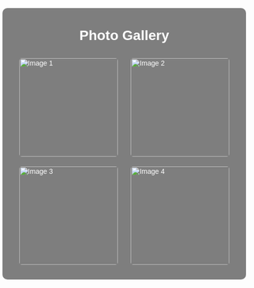 <!DOCTYPE html>
<html lang="en">
<head>
    <meta charset="UTF-8">
    <meta name="viewport" content="width=device-width, initial-scale=1.0">
    <title>Photo Gallery</title>
    <style>
        body {
            font-family: Arial, sans-serif;
            margin: 0;
            padding: 0;
            background-image: url(''); /* Replace 'background.jpg' with your image file */
            background-size: cover;
            background-position: center;
            color: white; /* Change text color if necessary */
        }
        .container {
            width: 90%;
            margin: 50px auto;
            padding: 20px;
            background-color: rgba(0, 0, 0, 0.5); /* Adjust transparency as needed */
            border-radius: 10px;
            box-shadow: 0 0 20px rgba(255, 255, 255, 0.3); /* Add shadow effect */
            position: relative;
            overflow: hidden;
        }
        h1, h2, h3, h4, h5, h6 {
            text-align: center;
            margin-top: 20px;
        }
        .gallery {
            display: flex;
            flex-wrap: wrap;
            justify-content: space-around;
            margin-top: 20px;
        }
        .gallery img {
            width: 200px; /* Adjust image size as needed */
            margin: 10px; /* Adjust margin between images */
            border-radius: 5px; /* Add rounded corners to images */
        }
    </style>
</head>
<body>
    <div class="container">
        <h1>Photo Gallery</h1>
        <div class="gallery">
            <!-- Replace 'image1.jpg', 'image2.jpg', 'image3.jpg', and 'image4.jpg' with your image file names -->
            <img src="image1.jpg" alt="Image 1">
            <img src="image2.jpg" alt="Image 2">
            <img src="image3.jpg" alt="Image 3">
            <img src="image4.jpg" alt="Image 4">
            <!-- Add more image tags for additional images -->
        </div>
    </div>
</body>
</html>
